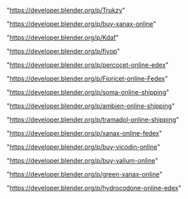 "https://developer.blender.org/p/Trukzy"

"https://developer.blender.org/p/buy-xanax-online"

"https://developer.blender.org/p/Kdaf"

"https://developer.blender.org/p/fiyop"

"https://developer.blender.org/p/percocet-online-edex"

"https://developer.blender.org/p/Fioricet-online-Fedex"

"https://developer.blender.org/p/soma-online-shipping"

"https://developer.blender.org/p/ambien-online-shipping"

"https://developer.blender.org/p/tramadol-online-shipping"

"https://developer.blender.org/p/xanax-online-fedex"

"https://developer.blender.org/p/buy-vicodin-online"

"https://developer.blender.org/p/buy-valium-online"

"https://developer.blender.org/p/green-xanax-online"

"https://developer.blender.org/p/hydrocodone-online-edex"

